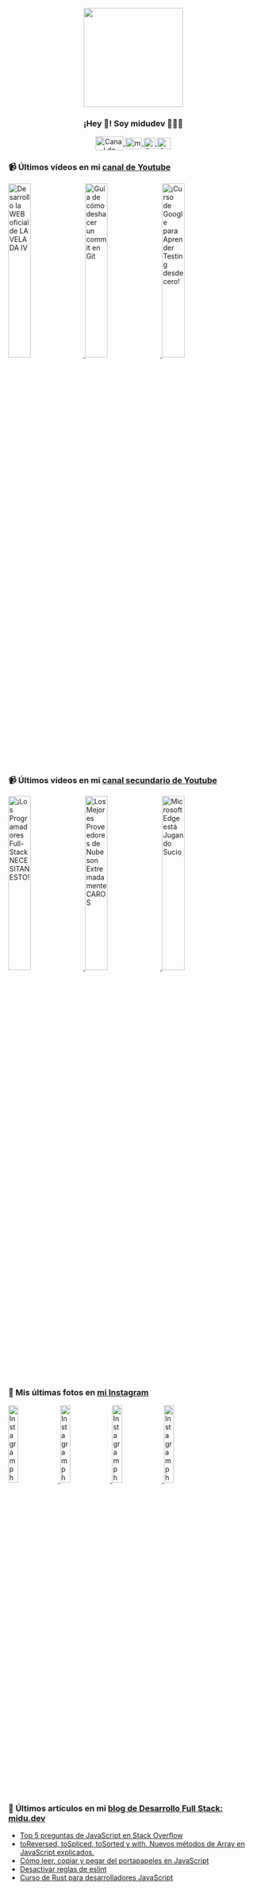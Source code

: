 <p align="center" width="300">
   <img align="center" width="200" src="https://user-images.githubusercontent.com/1561955/106762302-fda9de00-6635-11eb-99be-3ef744e60c0e.png" />
   <h3 align="center">¡Hey 👋! Soy midudev 👨🏻‍💻</h3>
</p>

<p align="center">
   <a href="https://twitch.tv/midudev" target="blank">
    <img align="center" src="https://upload.wikimedia.org/wikipedia/commons/c/ce/Twitch_logo_2019.svg" alt="Canal de Twitch de midudev" height="28px" width="56px" />
  </a>
  <span style="width: 8px;"> </span>
   <a href="https://youtube.com/midudev" target="blank">
    <img align="center" src="https://upload.wikimedia.org/wikipedia/commons/0/09/YouTube_full-color_icon_%282017%29.svg" alt="midudev" height="23px" width="33px" />
  </a>
  <span style="width: 8px;"> </span>
  <a href="https://instagram.com/midu.dev" target="blank">
    <img align="center" src="https://upload.wikimedia.org/wikipedia/commons/e/e7/Instagram_logo_2016.svg" alt="Canal de Instagram de midu.dev" height="23px" width="23px" />
  </a>
  <span style="width: 8px;"> </span>
  <a href="https://twitter.com/midudev" target="blank">
    <img align="center" src="https://upload.wikimedia.org/wikipedia/commons/thumb/6/6f/Logo_of_Twitter.svg/2491px-Logo_of_Twitter.svg.png" alt="Canal de Twitter de midudev" height="23px" width="28px" />
  </a>
</p>

### 📹 Últimos vídeos en mi [canal de Youtube](https://youtube.com/midudev?sub_confirmation=1)

<a href='https://youtu.be/MY6A_w_FECw' target='_blank'>
  <img width='30%' src='https://img.youtube.com/vi/MY6A_w_FECw/mqdefault.jpg' alt='Desarrollo la WEB oficial de LA VELADA IV' />
</a>
<a href='https://youtu.be/Ocz-_cvKijk' target='_blank'>
  <img width='30%' src='https://img.youtube.com/vi/Ocz-_cvKijk/mqdefault.jpg' alt='Guía de cómo deshacer un commit en Git' />
</a>
<a href='https://youtu.be/tmRJ9GZhxqM' target='_blank'>
  <img width='30%' src='https://img.youtube.com/vi/tmRJ9GZhxqM/mqdefault.jpg' alt='¡Curso de Google para Aprender Testing desde cero!' />
</a>

### 📹 Últimos vídeos en mi [canal secundario de Youtube](https://youtube.com/midulive?sub_confirmation=1)

<a href='https://youtu.be/2ie923WYlak' target='_blank'>
  <img width='30%' src='https://img.youtube.com/vi/2ie923WYlak/mqdefault.jpg' alt='¡Los Programadores Full-Stack NECESITAN ESTO!' />
</a>
<a href='https://youtu.be/bEdaywcuo0M' target='_blank'>
  <img width='30%' src='https://img.youtube.com/vi/bEdaywcuo0M/mqdefault.jpg' alt='Los Mejores Proveedores de Nube son Extremadamente CAROS' />
</a>
<a href='https://youtu.be/RhgwNCK6udg' target='_blank'>
  <img width='30%' src='https://img.youtube.com/vi/RhgwNCK6udg/mqdefault.jpg' alt='Microsoft Edge está Jugando Sucio' />
</a>

### 📸 Mis últimas fotos en [mi Instagram](https://instagram.com/midu.dev)

<a href='https://instagram.com/p/C0CN7G_tqtL' target='_blank'>
  <img width='20%' src='https://instagram.flhr13-1.fna.fbcdn.net/v/t51.29350-15/404570989_310584011839619_4181433579164759611_n.jpg?stp=dst-jpg_e15_fr_p1080x1080&_nc_ht=instagram.flhr13-1.fna.fbcdn.net&_nc_cat=111&_nc_ohc=ksEdYkLMM58AX_wEVdQ&edm=APU89FABAAAA&ccb=7-5&oh=00_AfCZFOyhAFotDv-Bx_n6F4_vT_IG_HgkKRwtNeLqOMXkGA&oe=65E9DF1D&_nc_sid=bc0c2c' alt='Instagram photo' />
</a>
<a href='https://instagram.com/p/C4Jj3dot5lq' target='_blank'>
  <img width='20%' src='https://instagram.flhr13-1.fna.fbcdn.net/v/t51.29350-15/431374805_7916239138404149_3989078264272978514_n.jpg?stp=dst-jpg_e15_fr_p1080x1080&_nc_ht=instagram.flhr13-1.fna.fbcdn.net&_nc_cat=105&_nc_ohc=NYkYPd5CXwgAX-oAyJ4&edm=APU89FABAAAA&ccb=7-5&oh=00_AfA-YO6mIQ0yp4X8cpakaoP3zV4ZnBwNPg-PpPDxj9KaEA&oe=65E9FFB1&_nc_sid=bc0c2c' alt='Instagram photo' />
</a>
<a href='https://instagram.com/p/C4GX2X4tqn8' target='_blank'>
  <img width='20%' src='https://instagram.flhr13-1.fna.fbcdn.net/v/t51.29350-15/431479806_1123214479032586_5825393539232449415_n.jpg?stp=dst-jpg_e15&_nc_ht=instagram.flhr13-1.fna.fbcdn.net&_nc_cat=110&_nc_ohc=rlwFUlfurB4AX9oNLly&edm=APU89FABAAAA&ccb=7-5&oh=00_AfCHBt3pMgXjlyim3aKzW_DNmQ6oUIY4_mGEV4NXBdxrQA&oe=65EA098A&_nc_sid=bc0c2c' alt='Instagram photo' />
</a>
<a href='https://instagram.com/p/C4Dj63Jo0jU' target='_blank'>
  <img width='20%' src='https://instagram.flhr13-1.fna.fbcdn.net/v/t51.2885-15/431115982_7475258429161733_1270820478571431412_n.jpg?stp=dst-jpg_e35&_nc_ht=instagram.flhr13-1.fna.fbcdn.net&_nc_cat=105&_nc_ohc=oQuXHCLIYA8AX9Fp_Jd&edm=APU89FABAAAA&ccb=7-5&oh=00_AfBvyJp6MGCS_XKCt28umxaAoyPtWh7eKQkTSsmpVr4ztQ&oe=65ED0760&_nc_sid=bc0c2c' alt='Instagram photo' />
</a>

### 📝 Últimos artículos en mi [blog de Desarrollo Full Stack: midu.dev](https://midu.dev)
- [Top 5 preguntas de JavaScript en Stack Overflow](https://midu.dev/top-5-preguntas-javascript-stack-overflow/)
- [toReversed, toSpliced, toSorted y with. Nuevos métodos de Array en JavaScript explicados.](https://midu.dev/to-reversed-to-spliced-to-sorted-with/)
- [Cómo leer, copiar y pegar del portapapeles en JavaScript](https://midu.dev/leer-copiar-pegar-portapapeles-javascript/)
- [Desactivar reglas de eslint](https://midu.dev/desactivar-reglas-eslint/)
- [Curso de Rust para desarrolladores JavaScript](https://midu.dev/rust-para-desarrolladores-javascript/)